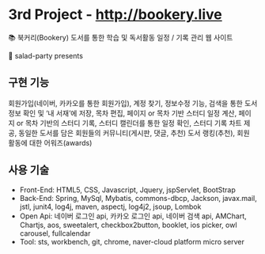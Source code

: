 # 3rd Project - http://bookery.live #

:books: 북커리(Bookery) 도서를 통한 학습 및 독서활동 일정 / 기록 관리 웹 사이트

:herb: salad-party presents

## 구현 기능 ##

회원가입(네이버, 카카오를 통한 회원가입), 계정 찾기, 정보수정 기능, 검색을 통한 도서 정보 확인 및 ‘내 서재’에 저장, 목차 편집, 페이지 or 목차 기반 스터디 일정 계산, 페이지 or 목차 기반의 스터디 기록, 스터디 캘린더를 통한 일정 확인, 스터디 기록 차트 제공, 동일한 도서를 담은 회원들의 커뮤니티(게시판, 댓글, 추천) 도서 랭킹(추천), 회원 활동에 대한 어워즈(awards)

## 사용 기술 ##
- Front-End: HTML5, CSS, Javascript, Jquery, jspServlet, BootStrap
- Back-End: Spring, MySql, Mybatis, commons-dbcp, Jackson, javax.mail, jstl, junit4, log4j, maven, aspectj, log4j2, jsoup, Lombok
- Open Api: 네이버 로그인 api, 카카오 로그인 api, 네이버 검색 api, AMChart, Chartjs, aos, sweetalert, checkbox2button, booklet, ios picker, owl carousel, fullcalendar
- Tool: sts, workbench, git, chrome, naver-cloud platform micro server
